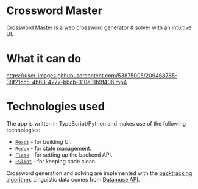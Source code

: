 # Crossword Master
[Crossword Master](https://crossword-master.org) is a web crossword generator &amp; solver with an intuitive UI.

# What it can do

https://user-images.githubusercontent.com/53875005/209468785-38f21cc5-4b63-4277-b6cb-310e31b9f406.mp4

# Technologies used

The app is written in TypeScript/Python and makes use of the following technologies:
 - [`React`](https://reactjs.org) - for building UI.
 - [`Redux`](https://redux.js.org) - for state management.
 - [`Flask`](https://palletsprojects.com/p/flask) - for setting up the backend API.
 - [`ESlint`](https://eslint.org) - for keeping code clean.

Crossword generation and solving are implemented with the [backtracking algorithm](https://en.wikipedia.org/wiki/Backtracking). Linguistic data comes from [Datamuse API](https://www.datamuse.com/api).
